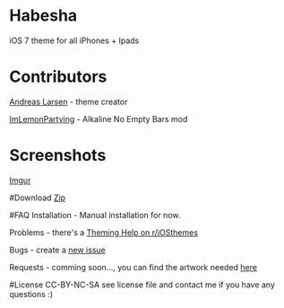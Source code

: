 # Habesha


iOS 7 theme for all iPhones + Ipads


# Contributors

[Andreas Larsen](http://www.andreaslarsen.dk) - theme creator

[ImLemonPartying](http://www.reddit.com/user/ImLemonPartying) - Alkaline No Empty Bars mod


# Screenshots
[Imgur](http://imgur.com/a/7uDxB)


#Download
[Zip](https://github.com/andreaslarsen/habesha/archive/master.zip)


#FAQ
Installation - Manual installation for now. 

Problems - there's a [Theming Help on r/iOSthemes](http://www.reddit.com/r/iOSthemes/)

Bugs - create a [new issue](https://github.com/andreaslarsen/habesha/issues/new)

Requests - comming soon..., you can find the artwork needed [here](http://bendodson.com/projects/itunes-artwork-finder/?entity=software&show=habesha&country=us)


#License
CC-BY-NC-SA see license file and contact me if you have any questions :)
